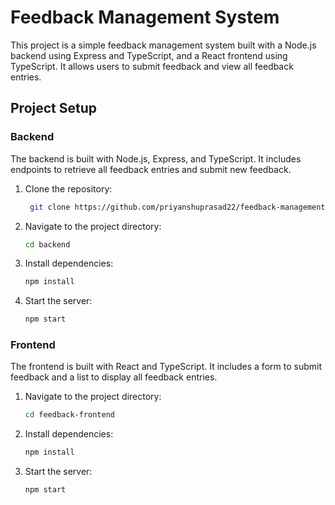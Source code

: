 # Feedback Management System
This project is a simple feedback management system built with a Node.js backend using Express and TypeScript, and a React frontend using TypeScript. It allows users to submit feedback and view all feedback entries.
## Project Setup
### Backend
The backend is built with Node.js, Express, and TypeScript. It includes endpoints to retrieve all feedback entries and submit new feedback.

1. Clone the repository:
   ```bash
    git clone https://github.com/priyanshuprasad22/feedback-management.git
2.  Navigate to the project directory:
    ```bash
    cd backend
3.  Install dependencies:
    ```bash
    npm install
4. Start the server:
   ```bash
   npm start
### Frontend
The frontend is built with React and TypeScript. It includes a form to submit feedback and a list to display all feedback entries.
1.  Navigate to the project directory:
    ```bash
    cd feedback-frontend
2.  Install dependencies:
    ```bash
    npm install
3. Start the server:
   ```bash
   npm start
